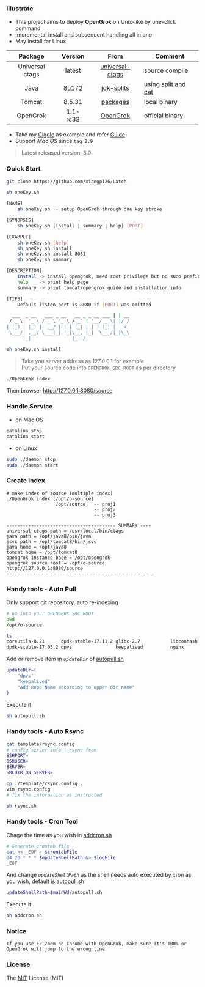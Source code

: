 ### Illustrate
- This project aims to deploy **OpenGrok** on Unix-like by one-click command
- Imcremental install and subsequent handling all in one
- May install for Linux

Package | Version | From | Comment
:---: |:---: | :---: | ---
Universal ctags | latest | [universal-ctags](https://github.com/universal-ctags/ctags) | source compile
Java | 8u172 | [jdk-splits](./packages/jdk-splits) | using [split and cat](https://github.com/xiangp126/split-and-cat)
Tomcat | 8.5.31 | [packages](./packages) | local binary
OpenGrok | 1.1-rc33 | [OpenGrok](https://github.com/oracle/opengrok) | official binary
- Take my [Giggle](http://giggle.ddns.net:8080/source) as example and refer [Guide](./gif/guide.gif) 
- Support *Mac OS* since `tag 2.9`

> Latest released version: 3.0

### Quick Start
```bash
git clone https://github.com/xiangp126/Latch
```
```bash
sh oneKey.sh

[NAME]
    sh oneKey.sh -- setup OpenGrok through one key stroke

[SYNOPSIS]
    sh oneKey.sh [install | summary | help] [PORT]

[EXAMPLE]
    sh oneKey.sh [help]
    sh oneKey.sh install
    sh oneKey.sh install 8081
    sh oneKey.sh summary

[DESCRIPTION]
    install -> install opengrok, need root privilege but no sudo prefix
    help    -> print help page
    summary -> print tomcat/opengrok guide and installation info

[TIPS]
    Default listen-port is 8080 if [PORT] was omitted

  ___  _ __   ___ _ __   __ _ _ __ ___ | | __
 / _ \| '_ \ / _ \ '_ \ / _` | '__/ _ \| |/ /
| (_) | |_) |  __/ | | | (_| | | | (_) |   <
 \___/| .__/ \___|_| |_|\__, |_|  \___/|_|\_\
      |_|               |___/
```
```bash
sh oneKey.sh install
```
> Take you server address as 127.0.0.1 for example<br>
> Put your source code into `OPENGROK_SRC_ROOT` as per directory

```bash
./OpenGrok index
```
Then browser <http://127.0.0.1:8080/source>

### Handle Service
- on Mac OS

```bash
catalina stop
catalina start
```
- on Linux

```bash
sudo ./daemon stop
sudo ./daemon start
```

### Create Index
```
# make index of source (multiple index)
./OpenGrok index [/opt/o-source]
                  /opt/source   -- proj1
                                -- proj2
                                -- proj3

---------------------------------------- SUMMARY ----
universal ctags path = /usr/local/bin/ctags
java path = /opt/java8/bin/java
jsvc path = /opt/tomcat8/bin/jsvc
java home = /opt/java8
tomcat home = /opt/tomcat8
opengrok instance base = /opt/opengrok
opengrok source root = /opt/o-source
http://127.0.0.1:8080/source
------------------------------------------------------
```

### Handy tools - Auto Pull
Only support git repository, auto re-indexing

```bash
# Go into your OPENGROK_SRC_ROOT
pwd
/opt/o-source

ls
coreutils-8.21      dpdk-stable-17.11.2 glibc-2.7           libconhash
dpdk-stable-17.05.2 dpvs                keepalived          nginx
```
Add or remove item in *`updateDir`* of [autopull.sh](./autopull.sh)

```bash
updateDir=(
    "dpvs"
    "keepalived"
    "Add Repo Name according to upper dir name"
)
```

Execute it

```bash
sh autopull.sh
```

### Handy tools - Auto Rsync
```bash
cat template/rsync.config
# config server info | rsync from
SSHPORT=
SSHUSER=
SERVER=
SRCDIR_ON_SERVER=

cp ./template/rsync.config .
vim rsync.config
# fix the information as instructed
```

```bash
sh rsync.sh
```

### Handy tools - Cron Tool
Chage the time as you wish in [addcron.sh](./addcron.sh)

```bash
# Generate crontab file
cat << _EOF > $crontabFile
04 20 * * * $updateShellPath &> $logFile
_EOF
```

And change *`updateShellPath`* as the shell needs auto executed by cron as you wish, default is autopull.sh

```bash
updateShellPath=$mainWd/autopull.sh
```

Execute it

```bash
sh addcron.sh
```

### Notice
    If you use EZ-Zoom on Chrome with OpenGrok, make sure it's 100% or OpenGrok will jump to the wrong line

### License
The [MIT](./LICENSE.txt) License (MIT)
